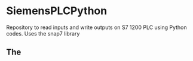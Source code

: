# SiemensPLCPython
Repository to read inputs and write outputs on S7 1200 PLC using Python codes. Uses the snap7 library

## The 
